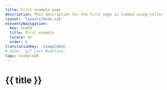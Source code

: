 ```yaml
---
title: First example page
description: This description for the first page is loaded using collections
layout: 'layouts/base.njk'
eleventyNavigation:
  key: oneEN
  title: First example
  locale: en
  order: 0
translationKey: 'exampleOne'
# date: 'git Last Modified'
tags: exampleEN
---
```


# {{ title }}
